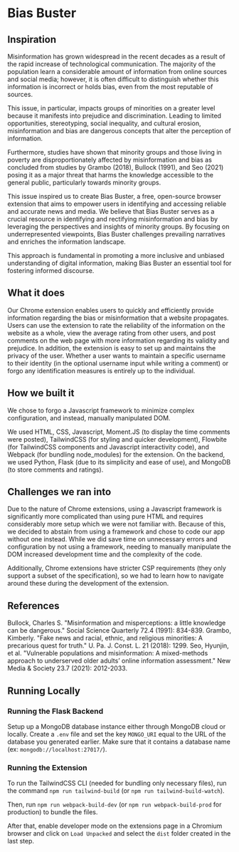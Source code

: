 # Bias Buster

## Inspiration

Misinformation has grown widespread in the recent decades as a result of the rapid increase of technological communication. The majority of the population learn a considerable amount of information from online sources and social media; however, it is often difficult to distinguish whether this information is incorrect or holds bias, even from the most reputable of sources.

This issue, in particular, impacts groups of minorities on a greater level because it manifests into prejudice and discrimination. Leading to limited opportunities, stereotyping, social inequality, and cultural erosion, misinformation and bias are dangerous concepts that alter the perception of information.

Furthermore, studies have shown that minority groups and those living in poverty are disproportionately affected by misinformation and bias as concluded from studies by Grambo (2018), Bullock (1991), and Seo (2021) posing it as a major threat that harms the knowledge accessible to the general public, particularly towards minority groups.

This issue inspired us to create Bias Buster, a free, open-source browser extension that aims to empower users in identifying and accessing reliable and accurate news and media. We believe that Bias Buster serves as a crucial resource in identifying and rectifying misinformation and bias by leveraging the perspectives and insights of minority groups. By focusing on underrepresented viewpoints, Bias Buster challenges prevailing narratives and enriches the information landscape.

This approach is fundamental in promoting a more inclusive and unbiased understanding of digital information, making Bias Buster an essential tool for fostering informed discourse.

## What it does

Our Chrome extension enables users to quickly and efficiently provide information regarding the bias or misinformation that a website propagates. Users can use the extension to rate the reliability of the information on the website as a whole, view the average rating from other users, and post comments on the web page with more information regarding its validity and prejudice. In addition, the extension is easy to set up and maintains the privacy of the user. Whether a user wants to maintain a specific username to their identity (in the optional username input while writing a comment) or forgo any identification measures is entirely up to the individual.

## How we built it

We chose to forgo a Javascript framework to minimize complex configuration, and instead, manually manipulated DOM.

We used HTML, CSS, Javascript, Moment.JS (to display the time comments were posted), TailwindCSS (for styling and quicker development), Flowbite (for TailwindCSS components and Javascript interactivity code), and Webpack (for bundling node_modules) for the extension. On the backend, we used Python, Flask (due to its simplicity and ease of use), and MongoDB (to store comments and ratings).

## Challenges we ran into

Due to the nature of Chrome extensions, using a Javascript framework is significantly more complicated than using pure HTML and requires considerably more setup which we were not familiar with. Because of this, we decided to abstain from using a framework and chose to code our app without one instead. While we did save time on unnecessary errors and configuration by not using a framework, needing to manually manipulate the DOM increased development time and the complexity of the code.

Additionally, Chrome extensions have stricter CSP requirements (they only support a subset of the specification), so we had to learn how to navigate around these during the development of the extension.

## References

Bullock, Charles S. "Misinformation and misperceptions: a little knowledge can be dangerous." Social Science Quarterly 72.4 (1991): 834-839.
Grambo, Kimberly. "Fake news and racial, ethnic, and religious minorities: A precarious quest for truth." U. Pa. J. Const. L. 21 (2018): 1299.
Seo, Hyunjin, et al. "Vulnerable populations and misinformation: A mixed-methods approach to underserved older adults’ online information assessment." New Media & Society 23.7 (2021): 2012-2033.

## Running Locally

### Running the Flask Backend

Setup up a MongoDB database instance either through MongoDB cloud or locally. Create a `.env` file and set the key `MONGO_URI` equal to the URL of the database you generated earlier. Make sure that it contains a database name (ex: <code>mongodb://localhost:27017/<b><database></b></code>).

### Running the Extension

To run the TailwindCSS CLI (needed for bundling only necessary files), run the command `npm run tailwind-build` (or `npm run tailwind-build-watch`).

Then, run `npm run webpack-build-dev` (or `npm run webpack-build-prod` for production) to bundle the files.

After that, enable developer mode on the extensions page in a Chromium browser and click on `Load Unpacked` and select the `dist` folder created in the last step.
